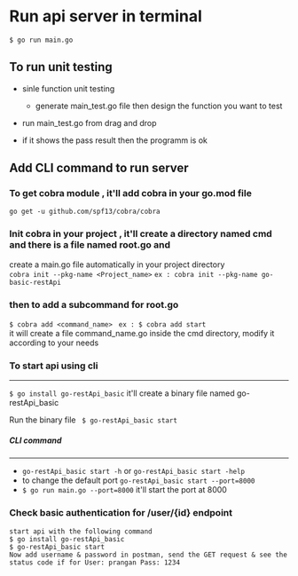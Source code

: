 # Run api server in terminal
```$ go run main.go```
## To run unit testing

   * sinle function unit testing
        * generate main_test.go file then design the function you want to test
    
   * run main_test.go from drag and drop
   * if it shows the pass result then the programm is ok




## Add CLI command to run server

### To get cobra module , it'll add cobra in your go.mod file

```go get -u github.com/spf13/cobra/cobra```
### Init cobra in your project , it'll create a directory named cmd and there is a file named root.go and<br>
create a main.go file automatically in your project directory</br>
```cobra init --pkg-name <Project_name>```
```ex : cobra init --pkg-name go-basic-restApi```

### then to add a subcommand for root.go
```$ cobra add <command_name>```  ``` ex : $ cobra add start``` </br>
it will create a file command_name.go inside the cmd directory, modify it according to your needs


### To start api using cli
___
```$ go install go-restApi_basic```
it'll create a binary file named go-restApi_basic</br>

Run the binary file ``` $ go-restApi_basic start```
##### CLI command
___
* ```go-restApi_basic start -h``` or ```go-restApi_basic start -help```
* to change the default port  ```go-restApi_basic start --port=8000```
* ```$ go run main.go --port=8000``` it'll start the port at 8000





### Check basic authentication for /user/{id} endpoint
```
start api with the following command
$ go install go-restApi_basic
$ go-restApi_basic start
Now add username & password in postman, send the GET request & see the status code if for User: prangan Pass: 1234
```

